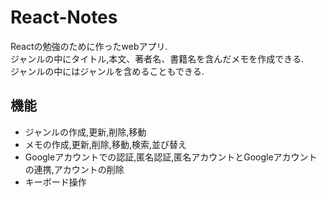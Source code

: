# React-Notes

Reactの勉強のために作ったwebアプリ.  
ジャンルの中にタイトル,本文、著者名、書籍名を含んだメモを作成できる.  
ジャンルの中にはジャンルを含めることもできる.  

## 機能

- ジャンルの作成,更新,削除,移動
- メモの作成,更新,削除,移動,検索,並び替え
- Googleアカウントでの認証,匿名認証,匿名アカウントとGoogleアカウントの連携,アカウントの削除
- キーボード操作

